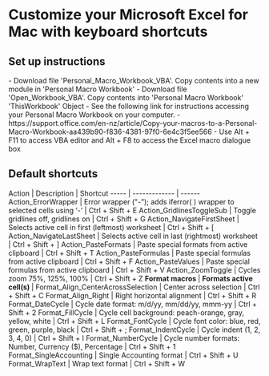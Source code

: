 <h1>Customize your Microsoft Excel for Mac with keyboard shortcuts</h1>

<h2>Set up instructions</h2>
- Download file 'Personal_Macro_Workbook_VBA'. Copy contents into a new module in 'Personal Macro Workbook'
- Download file 'Open_Workbook_VBA'. Copy contents into 'Personal Macro Workbook' 'ThisWorkbook' Object
- See the following link for instructions accessing your Personal Macro Workbook on your computer.
  - https://support.office.com/en-nz/article/Copy-your-macros-to-a-Personal-Macro-Workbook-aa439b90-f836-4381-97f0-6e4c3f5ee566
- Use Alt + F11 to access VBA editor and Alt + F8 to access the Excel macro dialogue box

<h2> Default shortcuts </h2>
Action | Description | Shortcut
----- | ------------- | ------
Action_ErrorWrapper | Error wrapper ("-”); adds iferror( ) wrapper to selected cells using ‘-’ | Ctrl + Shift + E
Action_GridlinesToggleSub | Toggle gridlines off, gridlines on | Ctrl + Shift + G
Action_NavigateFirstSheet | Selects active cell in first (leftmost) worksheet | Ctrl + Shift + [
Action_NavigateLastSheet | Selects active cell in last (rightmost) worksheet | Ctrl + Shift + ]
Action_PasteFormats | Paste special formats from active clipboard | Ctrl + Shift + T
Action_PasteFormulas | Paste special formulas from active clipboard | Ctrl + Shift + F
Action_PasteValues | Paste special formulas from active clipboard | Ctrl + Shift + V
Action_ZoomToggle | Cycles zoom 75%, 125%, 100% | Ctrl + Shift + Z
<b> Format macros </b> | <b> Formats active cell(s) </b> | 
Format_Align_CenterAcrossSelection | Center across selection | Ctrl + Shift + C
Format_Align_Right | Right horizontal alignment | Ctrl + Shift + R
Format_DateCycle | Cycle date format: m/d/yy, mm/dd/yy, mmm-yy | Ctrl + Shift + 2
Format_FillCycle | Cycle cell background: peach-orange, gray, yellow, white | Ctrl + Shift + L
Format_FontCycle | Cycle font color: blue, red, green, purple, black | Ctrl + Shift + ;
Format_IndentCycle | Cycle indent (1, 2, 3, 4, 0) | Ctrl + Shift + I
Format_NumberCycle | Cycle number formats: Number, Currency ($), Percentage | Ctrl + Shift + 1
Format_SingleAccounting | Single Accounting format | Ctrl + Shift + U
Format_WrapText | Wrap text format | Ctrl + Shift + W

